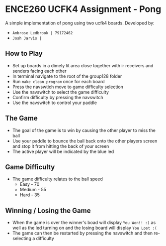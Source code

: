 # ENCE260 UCFK4 Assignment - Pong

A simple implementation of pong using two ucfk4 boards. Developed by:
- `Ambrose Ledbrook | 79172462`
- `Josh Jarvis | `

## How to Play
- Set up boards in a dimely lit area close together with ir receivers and
  senders facing each other
- In terminal navigate to the root of the group128 folder
- Run `make clean program` once for each board
- Press the navswtich move to game difficulty selection
- Use the navswitch to select the game difficulty
- Confirm difficulty by pressing the navswitch
- Use the navswitch to control your paddle

## The Game
- The goal of the game is to win by causing the other player to miss the ball
- Use your paddle to bounce the ball back onto the other players screen and
  stop it from hitting the back of your screen
- The active player will be indicated by the blue led

## Game Difficulty
- The game difficulty relates to the ball speed
    * Easy - 70
    * Medium - 55
    * Hard - 35

## Winning / Losing the Game
- When the game is over the winner's boad will display `You Won!! :)` as well
  as the led turning on and the losing board will display `You Lost :(`
- The game can then be restarted by pressing the navswitch and then re-selecting
  a difficulty
